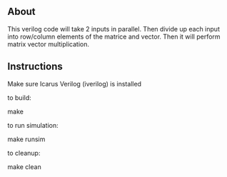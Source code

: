 
## About

This verilog code will take 2 inputs in parallel. Then divide up each input into row/column elements of the matrice and vector. Then it will perform matrix vector multiplication. 


## Instructions

Make sure Icarus Verilog (iverilog) is installed

to build:

make


to run simulation:

make runsim


to cleanup:

make clean
